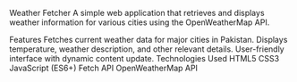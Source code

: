 Weather Fetcher
A simple web application that retrieves and displays weather information for various cities using the OpenWeatherMap API.

Features
Fetches current weather data for major cities in Pakistan.
Displays temperature, weather description, and other relevant details.
User-friendly interface with dynamic content update.
Technologies Used
HTML5
CSS3
JavaScript (ES6+)
Fetch API
OpenWeatherMap API

